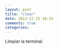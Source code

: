 ```yaml
---
layout: post
title: "clear"
date: 2013-12-15 18:14
comments: true
categories: 
---
```

Limpiar la terminal.

